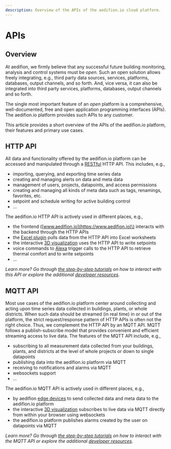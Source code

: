```yaml
---
description: Overview of the APIs of the aedifion.io cloud platform.
---
```


# APIs

## Overview

At aedifion, we firmly believe that any successful future building monitoring, analysis and control systems must be _open._ Such an open solution allows freely integrating, e.g., third party data sources, services, platforms, databases, output channels, and so forth. And, vice versa, it can also be integrated into third party services, platforms, databases, output channels and so forth.

The single most important feature of an _open_ platform is a comprehensive, well-documented, free and open application programming interfaces \(APIs\). The aedifion.io platform provides such APIs to any customer. 

This article provides a short overview of the APIs of the aedifion.io platform, their features and primary use cases.

## HTTP API

All data and functionality offered by the aedifion.io platform can be accessed and manipulated through a [RESTful](https://en.wikipedia.org/wiki/Representational_state_transfer) HTTP API. This includes, e.g.,

* importing, querying, and exporting time series data
* creating and managing alerts on data and meta data
* management of users, projects, datapoints, and access permissions 
* creating and managing all kinds of meta data such as tags, renamings, favorites, etc.
* setpoint and schedule writing for active building control
* ...

The aedifion.io HTTP API is actively used in different places, e.g.,

* the frontend \([www.aedifion.io](https://www.aedifion.io)\) interacts with the backend through the HTTP APIs
* the [Excel plugin](integrations.md#excel) pulls data from the HTTP API into Excel worksheets
* the interactive [3D visualization](integrations.md#3d-visualization) uses the HTTP API to write setpoints
* voice commands to [Alexa](integrations.md#alexa) trigger calls to the HTTP API to retrieve thermal comfort and to write setpoints
* ...

_Learn more? Go through_ [_the step-by-step tutorials_]() _on how to interact with this API or explore the additional_ [_developer resources_](../developers/api-documentation/)_._ 

## MQTT API

Most use cases of the aedifion.io platform center around collecting and acting upon time series data collected in buildings, plants, or whole districts. When such data should be streamed \(in real time\) in or out of the platform, the strict request/response pattern of HTTP APIs is often not the right choice. Thus, we complement the HTTP API by an MQTT API. MQTT follows a publish-subscribe model that provides convenient and efficient streaming access to live data. The features of the MQTT API include, e.g.,

* subscribing to all measurement data collected from your buildings, plants, and districts at the level of whole projects or down to single datapoints
* publishing data into the aedifion.io platform via MQTT
* receiving  to notifications and alarms via MQTT
* websockets support
* ...

The aedifion.io MQTT API is actively used in different places, e.g.,

* by aedifion [edge devices](gateway.md) to send collected data and meta data to the aedifion.io platform
* the interactive [3D visualization](integrations.md#3d-visualization) subscribes to live data via MQTT directly from within your browser using websockets
* the aedifion.io platform publishes alarms created by the user on datapoints via MQTT

_Learn more? Go through_ [_the step-by-step tutorials_]() _on how to interact with the MQTT API or explore the additional_ [_developer resources_](../developers/mqtt-api/)_._ 

## 



